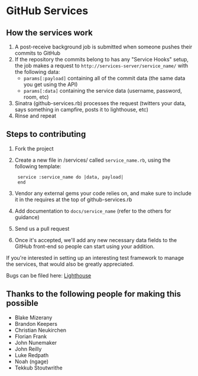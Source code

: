 GitHub Services
===============

How the services work
---------------------

1. A post-receive background job is submitted when someone pushes their commits to GitHub
2. If the repository the commits belong to has any "Service Hooks" setup, the job makes a request to `http://services-server/service_name/` with the following data:
    - `params[:payload]` containing all of the commit data (the same data you get using the API)
    - `params[:data]` containing the service data (username, password, room, etc)
3. Sinatra (github-services.rb) processes the request (twitters your data, says something in campfire, posts it to lighthouse, etc)
4. Rinse and repeat

Steps to contributing
---------------------

1. Fork the project
2. Create a new file in /services/ called `service_name.rb`, using the following template:

        service :service_name do |data, payload|
        end

3. Vendor any external gems your code relies on, and make sure to include it in the requires at the top of github-services.rb
4. Add documentation to `docs/service_name` (refer to the others for guidance)
5. Send us a pull request
6. Once it's accepted, we'll add any new necessary data fields to the GitHub front-end so people can start using your addition.

If you're interested in setting up an interesting test framework to manage the services, that would also be greatly appreciated.

Bugs can be filed here: [Lighthouse](http://logicalawesome.lighthouseapp.com/projects/8570-github/tickets)


Thanks to the following people for making this possible
-------------------------------------------------------

- Blake Mizerany
- Brandon Keepers
- Christian Neukirchen
- Florian Frank
- John Nunemaker
- John Reilly
- Luke Redpath
- Noah (ngage)
- Tekkub Stoutwrithe
